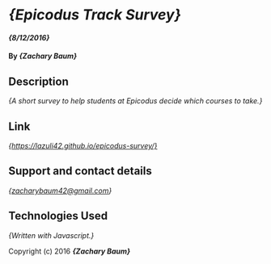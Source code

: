 # _{Epicodus Track Survey}_

#### _{8/12/2016}_

#### By _**{Zachary Baum}**_

## Description

_{A short survey to help students at Epicodus decide which courses to take.}_

## Link

_{https://lazuli42.github.io/epicodus-survey/}_

## Support and contact details

_{zacharybaum42@gmail.com}_

## Technologies Used

_{Written with Javascript.}_


Copyright (c) 2016 **_{Zachary Baum}_**

